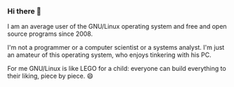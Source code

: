 ### Hi there 👋

<!--
**clarintux/clarintux** is a ✨ _special_ ✨ repository because its `README.md` (this file) appears on your GitHub profile.

Here are some ideas to get you started:

- 🔭 I’m currently working on ...
- 🌱 I’m currently learning ...
- 👯 I’m looking to collaborate on ...
- 🤔 I’m looking for help with ...
- 💬 Ask me about ...
- 📫 How to reach me: ...
- 😄 Pronouns: ...
- ⚡ Fun fact: ...
-->

I am an average user of the GNU/Linux operating system and free and open source programs since 2008.

I'm not a programmer or a computer scientist or a systems analyst. I'm just an amateur of this operating system, who enjoys tinkering with his PC.

For me GNU/Linux is like LEGO for a child: everyone can build everything to their liking, piece by piece. 😄
